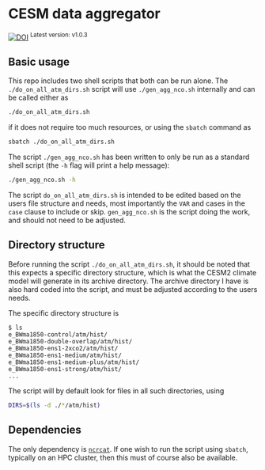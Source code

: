 # CESM data aggregator

[![DOI](https://zenodo.org/badge/DOI/10.5281/zenodo.13680833.svg)](https://zenodo.org/doi/10.5281/zenodo.13680833)
<sup>Latest version: v1.0.3</sup> <!-- x-release-please-version -->

## Basic usage

This repo includes two shell scripts that both can be run alone. The
`./do_on_all_atm_dirs.sh` script will use `./gen_agg_nco.sh` internally and can be
called either as

```bash
./do_on_all_atm_dirs.sh
```

if it does not require too much resources, or using the `sbatch` command as

```bash
sbatch ./do_on_all_atm_dirs.sh
```

The script `./gen_agg_nco.sh` has been written to only be run as a standard shell script
(the `-h` flag will print a help message):

```bash
./gen_agg_nco.sh -h
```

The script `do_on_all_atm_dirs.sh` is intended to be edited based on the users file
structure and needs, most importantly the `VAR` and cases in the `case` clause to
include or skip. `gen_agg_nco.sh` is the script doing the work, and should not need to
be adjusted.

## Directory structure

Before running the script `./do_on_all_atm_dirs.sh`, it should be noted that this
expects a specific directory structure, which is what the CESM2 climate model will
generate in its archive directory. The archive directory I have is also hard coded into
the script, and must be adjusted according to the users needs.

The specific directory structure is

```console
$ ls
e_BWma1850-control/atm/hist/
e_BWma1850-double-overlap/atm/hist/
e_BWma1850-ens1-2xco2/atm/hist/
e_BWma1850-ens1-medium/atm/hist/
e_BWma1850-ens1-medium-plus/atm/hist/
e_BWma1850-ens1-strong/atm/hist/
...
```

The script will by default look for files in all such directories, using

```bash
DIRS=$(ls -d ./*/atm/hist)
```

## Dependencies

The only dependency is [`ncrcat`](https://nco.sourceforge.net/nco.html#ncrcat). If one
wish to run the script using `sbatch`, typically on an HPC cluster, then this must of
course also be available.
